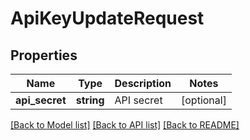 # ApiKeyUpdateRequest

## Properties
Name | Type | Description | Notes
------------ | ------------- | ------------- | -------------
**api_secret** | **string** | API secret | [optional] 

[[Back to Model list]](../README.md#documentation-for-models) [[Back to API list]](../README.md#documentation-for-api-endpoints) [[Back to README]](../README.md)


